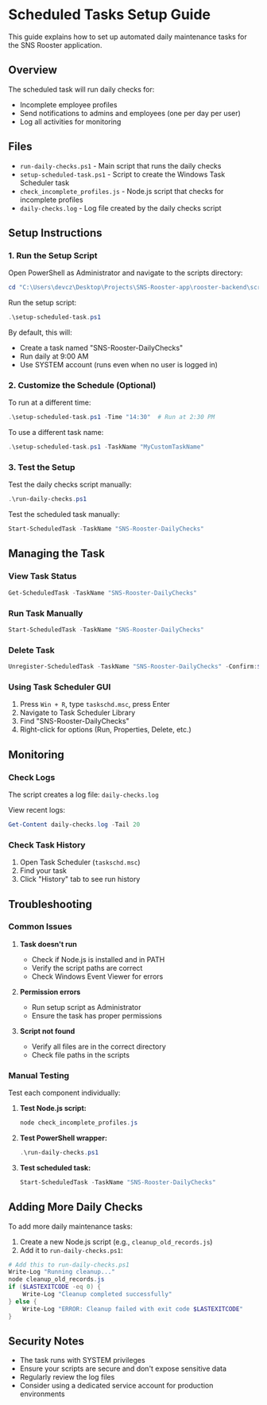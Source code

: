 # Scheduled Tasks Setup Guide

This guide explains how to set up automated daily maintenance tasks for the SNS Rooster application.

## Overview

The scheduled task will run daily checks for:
- Incomplete employee profiles
- Send notifications to admins and employees (one per day per user)
- Log all activities for monitoring

## Files

- `run-daily-checks.ps1` - Main script that runs the daily checks
- `setup-scheduled-task.ps1` - Script to create the Windows Task Scheduler task
- `check_incomplete_profiles.js` - Node.js script that checks for incomplete profiles
- `daily-checks.log` - Log file created by the daily checks script

## Setup Instructions

### 1. Run the Setup Script

Open PowerShell as Administrator and navigate to the scripts directory:

```powershell
cd "C:\Users\devcz\Desktop\Projects\SNS-Rooster-app\rooster-backend\scripts"
```

Run the setup script:

```powershell
.\setup-scheduled-task.ps1
```

By default, this will:
- Create a task named "SNS-Rooster-DailyChecks"
- Run daily at 9:00 AM
- Use SYSTEM account (runs even when no user is logged in)

### 2. Customize the Schedule (Optional)

To run at a different time:

```powershell
.\setup-scheduled-task.ps1 -Time "14:30"  # Run at 2:30 PM
```

To use a different task name:

```powershell
.\setup-scheduled-task.ps1 -TaskName "MyCustomTaskName"
```

### 3. Test the Setup

Test the daily checks script manually:

```powershell
.\run-daily-checks.ps1
```

Test the scheduled task manually:

```powershell
Start-ScheduledTask -TaskName "SNS-Rooster-DailyChecks"
```

## Managing the Task

### View Task Status
```powershell
Get-ScheduledTask -TaskName "SNS-Rooster-DailyChecks"
```

### Run Task Manually
```powershell
Start-ScheduledTask -TaskName "SNS-Rooster-DailyChecks"
```

### Delete Task
```powershell
Unregister-ScheduledTask -TaskName "SNS-Rooster-DailyChecks" -Confirm:$false
```

### Using Task Scheduler GUI
1. Press `Win + R`, type `taskschd.msc`, press Enter
2. Navigate to Task Scheduler Library
3. Find "SNS-Rooster-DailyChecks"
4. Right-click for options (Run, Properties, Delete, etc.)

## Monitoring

### Check Logs
The script creates a log file: `daily-checks.log`

View recent logs:
```powershell
Get-Content daily-checks.log -Tail 20
```

### Check Task History
1. Open Task Scheduler (`taskschd.msc`)
2. Find your task
3. Click "History" tab to see run history

## Troubleshooting

### Common Issues

1. **Task doesn't run**
   - Check if Node.js is installed and in PATH
   - Verify the script paths are correct
   - Check Windows Event Viewer for errors

2. **Permission errors**
   - Run setup script as Administrator
   - Ensure the task has proper permissions

3. **Script not found**
   - Verify all files are in the correct directory
   - Check file paths in the scripts

### Manual Testing

Test each component individually:

1. **Test Node.js script:**
   ```powershell
   node check_incomplete_profiles.js
   ```

2. **Test PowerShell wrapper:**
   ```powershell
   .\run-daily-checks.ps1
   ```

3. **Test scheduled task:**
   ```powershell
   Start-ScheduledTask -TaskName "SNS-Rooster-DailyChecks"
   ```

## Adding More Daily Checks

To add more daily maintenance tasks:

1. Create a new Node.js script (e.g., `cleanup_old_records.js`)
2. Add it to `run-daily-checks.ps1`:

```powershell
# Add this to run-daily-checks.ps1
Write-Log "Running cleanup..."
node cleanup_old_records.js
if ($LASTEXITCODE -eq 0) {
    Write-Log "Cleanup completed successfully"
} else {
    Write-Log "ERROR: Cleanup failed with exit code $LASTEXITCODE"
}
```

## Security Notes

- The task runs with SYSTEM privileges
- Ensure your scripts are secure and don't expose sensitive data
- Regularly review the log files
- Consider using a dedicated service account for production environments 